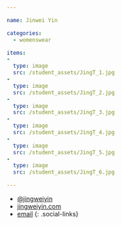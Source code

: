 ```yaml
---

name: Jinwei Yin

categories:
  - womenswear

items:
-
  type: image
  src: /student_assets/JingT_1.jpg
-
  type: image
  src: /student_assets/JingT_2.jpg
-
  type: image
  src: /student_assets/JingT_3.jpg
-
  type: image
  src: /student_assets/JingT_4.jpg
-
  type: image
  src: /student_assets/JingT_5.jpg
-
  type: image
  src: /student_assets/JingT_6.jpg

---
```


* [@jingweiyin](https://www.instagram.com/jingweiyin/)
* [jingweiyin.com](https://www.jingweiyin.com)
* [email](mailto:jingwei.yin@network.rca.ac.uk)
{: .social-links}
